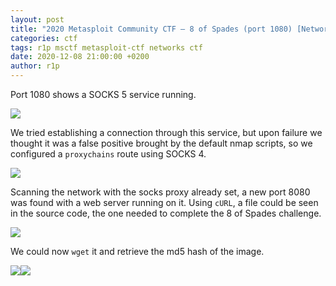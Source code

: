 ```yaml
---
layout: post
title: "2020 Metasploit Community CTF – 8 of Spades (port 1080) [Networks]"
categories: ctf
tags: r1p msctf metasploit-ctf networks ctf
date: 2020-12-08 21:00:00 +0200
author: r1p
---
```


Port 1080 shows a SOCKS 5 service running.

![](https://lh3.googleusercontent.com/3p1ZrSe-J3fjI0_qCBRV9F3oZZhgIEYxiMFwS0K9fkkv_8V_nbrTi2Lq8jms9qUetLupE23C5GbjUyW7pnI7ppPE25qI3d2gSUcSkxvyqPLXwteO9VMtJVi9f5bMvc8GMyb3rkii)

We tried establishing a connection through this service, but upon failure we thought it was a false positive brought by the default nmap scripts, so we configured a `proxychains` route using SOCKS 4.

![](https://lh4.googleusercontent.com/EEIEMaVvu_A1uJgEeX8EeZoL8UijsqvuFqlYV01ORFUmLRP9PLx9oVFgz6RsG5RQwGQ9Nm15hi9on8VhuZjXQs7xKjzswF2pBZccl4VdHoktrKu3poUfXvfpuPTmLGzNEUvXeY1O)

Scanning the network with the socks proxy already set, a new port 8080 was found with a web server running on it. Using `cURL`, a file could be seen in the source code, the one needed to complete the 8 of Spades challenge.

![](https://lh4.googleusercontent.com/v_ylJ8vWzNyHRY6CaPptybyrQqZwHWnEdYlnu5Xfqxp6RfWFXibUq_Eft4Cd51CQeyMwZLIhunOqN4_UnTFkbk5k2SSJuCg2per9TNlYKgAFDypdBXxUoSk-wpCrfdWTIaz6OGZQ)

We could now `wget` it and retrieve the md5 hash of the image.

![](https://lh6.googleusercontent.com/rs7S_6j3q9y88JEbn7KmuEpK6tOofowJhI9yWx6ZKL3nEXV_bWbOtgrI4nFDCncDA7BKNkTzujZLRlOzJIT5XMjIOxUOf9YgQHFj6_xuYYvDK-YWjqruNejsjyHeTX3L2I7HLbZe)![](https://rushisec.net/content/images/2020/12/8_of_spades.png)
